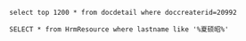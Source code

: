 ```stylus
select top 1200 * from docdetail where doccreaterid=20992

SELECT * from HrmResource where lastname like '%夏硕昭%'
```





```

```

